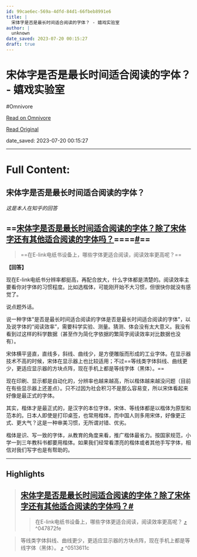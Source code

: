 ```yaml
---
id: 99cae6ec-569a-4dfd-84d1-66fbeb8991e6
title: |
  宋体字是否是最长时间适合阅读的字体？ - 嬉戏实验室
author: |
  unknown
date_saved: 2023-07-20 00:15:27
draft: true
---
```


# 宋体字是否是最长时间适合阅读的字体？ - 嬉戏实验室
#Omnivore

[Read on Omnivore](https://omnivore.app/me/-1897182897c)

[Read Original](https://blog.xiiigame.com/2020-07-22-%E5%AE%8B%E4%BD%93%E5%AD%97%E6%98%AF%E5%90%A6%E6%98%AF%E6%9C%80%E9%95%BF%E6%97%B6%E9%97%B4%E9%80%82%E5%90%88%E9%98%85%E8%AF%BB%E7%9A%84%E5%AD%97%E4%BD%93)

date_saved: 2023-07-20 00:15:27


--- 

# Full Content: 

## 宋体字是否是最长时间适合阅读的字体？

_这是本人在知乎的回答_

## ==[宋体字是否是最长时间适合阅读的字体？除了宋体字还有其他适合阅读的字体吗？](https://www.zhihu.com/question/19972449/answer/1353834835)====[#](#%5F1 "Permanent link")==

> ==在E-link电纸书设备上，哪些字体更适合阅读，阅读效率更高呢？==

**【回答】**

现在E-link电纸书分辨率都挺高，再配合放大，什么字体都是清楚的。阅读效率主要看你对字体的习惯程度。比如选楷体，可能刚开始不大习惯，但很快你就没有感觉了。

说点题外话。

说一种字体"是否是最长时间适合阅读的字体是否是最长时间适合阅读的字体"，以及说字体的“阅读效率”，需要科学实验、测量。猜测、体会没有太大意义。我没有看到过这样的科学数据（甚至作为简化字依据的繁简字阅读效率对比数据也没有）。

宋体横平竖直，直线多，斜线、曲线少，是方便雕版而形成的工业字体。在显示器技术不高的时候，宋体在显示器上也比较适用；不过==等线类字体斜线、曲线更少，更适应显示器的方块点阵，现在手机上都是等线字体（黑体）。==

现在印刷、显示都是自动化的，分辨率也越来越高，所以楷体越来越没问题（目前在有些显示器上还差点）。只不过因为社会积习不是那么容易变，所以宋体看起来好像是最正式的字体。

其实，楷体才是最正式的，是汉字的本位字体，宋体、等线体都是以楷体为原型和范本的。日本人即使是打印桌签，也常用楷体，而中国人则多用宋体，好像更正式、更大气？这是一种审美习惯，无所谓对错、优劣。

楷体是识、写一致的字体，从教育的角度来看，推广楷体最省力。按国家规范，小学一到三年教科书都要用楷体。如果我们经常看漂亮的楷体或者其他手写字体，相信对我们写字也是有帮助的。

---

## Highlights

> ## [宋体字是否是最长时间适合阅读的字体？除了宋体字还有其他适合阅读的字体吗？](https://www.zhihu.com/question/19972449/answer/1353834835)[#](#%5F1 "Permanent link")
> 
> > 在E-link电纸书设备上，哪些字体更适合阅读，阅读效率更高呢？ [⤴️](https://omnivore.app/me/-1897182897c#047872fe-1660-4a62-ab6a-25057d74b618)  ^047872fe

> 等线类字体斜线、曲线更少，更适应显示器的方块点阵，现在手机上都是等线字体（黑体）。 [⤴️](https://omnivore.app/me/-1897182897c#0513611c-b5eb-4485-80bf-6711eca9ca6f)  ^0513611c


